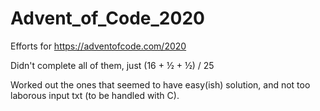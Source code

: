 # Advent_of_Code_2020

Efforts for https://adventofcode.com/2020

Didn't complete all of them, just (16 + ½ + ½) / 25

Worked out the ones that seemed to have easy(ish) solution, and not too laborous input txt (to be handled with C).
